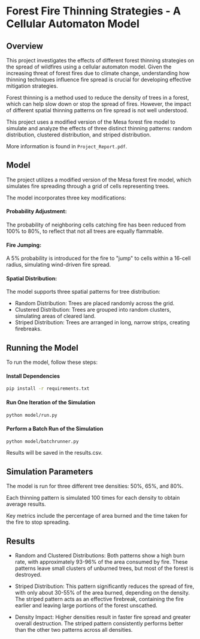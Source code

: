 # Forest Fire Thinning Strategies - A Cellular Automaton Model

## Overview

This project investigates the effects of different forest thinning strategies on the spread of wildfires using a cellular automaton model. Given the increasing threat of forest fires due to climate change, understanding how thinning techniques influence fire spread is crucial for developing effective mitigation strategies.

Forest thinning is a method used to reduce the density of trees in a forest, which can help slow down or stop the spread of fires. However, the impact of different spatial thinning patterns on fire spread is not well understood. 

This project uses a modified version of the Mesa forest fire model to simulate and analyze the effects of three distinct thinning patterns: random distribution, clustered distribution, and striped distribution.

More information is found in `Project_Report.pdf`.

## Model

The project utilizes a modified version of the Mesa forest fire model, which simulates fire spreading through a grid of cells representing trees. 

The model incorporates three key modifications:

#### Probability Adjustment:
The probability of neighboring cells catching fire has been reduced from 100% to 80%, to reflect that not all trees are equally flammable.

#### Fire Jumping: 
A 5% probability is introduced for the fire to "jump" to cells within a 16-cell radius, simulating wind-driven fire spread.

#### Spatial Distribution: 
The model supports three spatial patterns for tree distribution:
- Random Distribution: Trees are placed randomly across the grid.
- Clustered Distribution: Trees are grouped into random clusters, simulating areas of cleared land.
- Striped Distribution: Trees are arranged in long, narrow strips, creating firebreaks.

## Running the Model

To run the model, follow these steps:

#### Install Dependencies

```bash
pip install -r requirements.txt
```

#### Run One Iteration of the Simulation

```bash
python model/run.py
```

#### Perform a Batch Run of the Simulation

```bash
python model/batchrunner.py
```

Results will be saved in the results.csv.

## Simulation Parameters 

The model is run for three different tree densities: 50%, 65%, and 80%. 

Each thinning pattern is simulated 100 times for each density to obtain average results. 

Key metrics include the percentage of area burned and the time taken for the fire to stop spreading.

## Results 

- Random and Clustered Distributions: Both patterns show a high burn rate, with approximately 93-96% of the area consumed by fire. These patterns leave small clusters of unburned trees, but most of the forest is destroyed.

- Striped Distribution: This pattern significantly reduces the spread of fire, with only about 30-55% of the area burned, depending on the density. The striped pattern acts as an effective firebreak, containing the fire earlier and leaving large portions of the forest unscathed.

- Density Impact: Higher densities result in faster fire spread and greater overall destruction. The striped pattern consistently performs better than the other two patterns across all densities.
